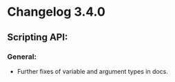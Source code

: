 # Changelog 3.4.0

## Scripting API:
### General:
* Further fixes of variable and argument types in docs.
